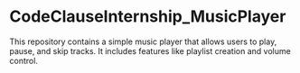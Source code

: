 # CodeClauseInternship_MusicPlayer
This repository contains a simple music player that allows users to play, pause, and skip tracks. It includes features like playlist creation and volume control.
